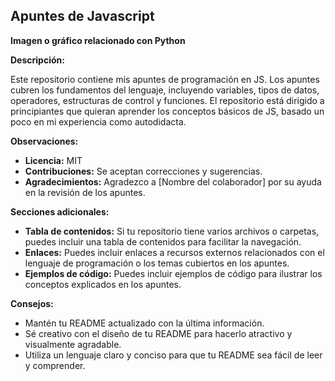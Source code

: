 ## Apuntes de Javascript 

**Imagen o gráfico relacionado con Python**

**Descripción:**

Este repositorio contiene mis apuntes de programación en JS. Los apuntes cubren los fundamentos del lenguaje, incluyendo variables, tipos de datos, operadores, estructuras de control y funciones. El repositorio está dirigido a principiantes que quieran aprender los conceptos básicos de JS, basado un poco en mi experiencia como autodidacta.

**Observaciones:**

* **Licencia:** MIT
* **Contribuciones:** Se aceptan correcciones y sugerencias.
* **Agradecimientos:** Agradezco a [Nombre del colaborador] por su ayuda en la revisión de los apuntes.

**Secciones adicionales:**

* **Tabla de contenidos:** Si tu repositorio tiene varios archivos o carpetas, puedes incluir una tabla de contenidos para facilitar la navegación.
* **Enlaces:** Puedes incluir enlaces a recursos externos relacionados con el lenguaje de programación o los temas cubiertos en los apuntes.
* **Ejemplos de código:** Puedes incluir ejemplos de código para ilustrar los conceptos explicados en los apuntes.

**Consejos:**

* Mantén tu README actualizado con la última información.
* Sé creativo con el diseño de tu README para hacerlo atractivo y visualmente agradable.
* Utiliza un lenguaje claro y conciso para que tu README sea fácil de leer y comprender.


